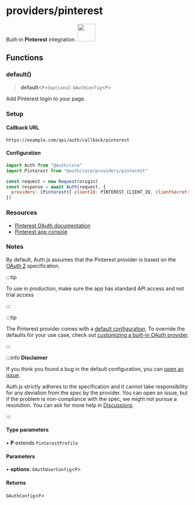 # providers/pinterest

<div style={{backgroundColor: "#000", display: "flex", justifyContent: "space-between", color: "#fff", padding: 16}}>
<span>Built-in <b>Pinterest</b> integration.</span>
<a href="https://www.pinterest.com/">
  <img style={{display: "block"}} src="https://authjs.dev/img/providers/pinterest.svg" height="48" />
</a>
</div>

## Functions

### default()

> **default**\<`P`\>(`options`): `OAuthConfig`\<`P`\>

Add Pinterest login to your page.

### Setup

#### Callback URL
```
https://example.com/api/auth/callback/pinterest
```

#### Configuration
```js
import Auth from "@auth/core"
import Pinterest from "@auth/core/providers/pinterest"

const request = new Request(origin)
const response = await Auth(request, {
  providers: [Pinterest({ clientId: PINTEREST_CLIENT_ID, clientSecret: PINTEREST_CLIENT_SECRET })],
})
```

### Resources

 - [Pinterest OAuth documentation](https://developers.pinterest.com/docs/getting-started/authentication/)
 - [Pinterest app console](https://developers.pinterest.com/apps/)

### Notes

By default, Auth.js assumes that the Pinterest provider is
based on the [OAuth 2](https://www.rfc-editor.org/rfc/rfc6749.html) specification.

:::tip

To use in production, make sure the app has standard API access and not trial access

:::

:::tip

The Pinterest provider comes with a [default configuration](https://github.com/nextauthjs/next-auth/blob/main/packages/core/src/providers/pinterest.ts).
To override the defaults for your use case, check out [customizing a built-in OAuth provider](https://authjs.dev/guides/providers/custom-provider#override-default-options).

:::

:::info **Disclaimer**

If you think you found a bug in the default configuration, you can [open an issue](https://authjs.dev/new/provider-issue).

Auth.js strictly adheres to the specification and it cannot take responsibility for any deviation from
the spec by the provider. You can open an issue, but if the problem is non-compliance with the spec,
we might not pursue a resolution. You can ask for more help in [Discussions](https://authjs.dev/new/github-discussions).

:::

#### Type parameters

• **P** extends `PinterestProfile`

#### Parameters

• **options**: `OAuthUserConfig`\<`P`\>

#### Returns

`OAuthConfig`\<`P`\>
